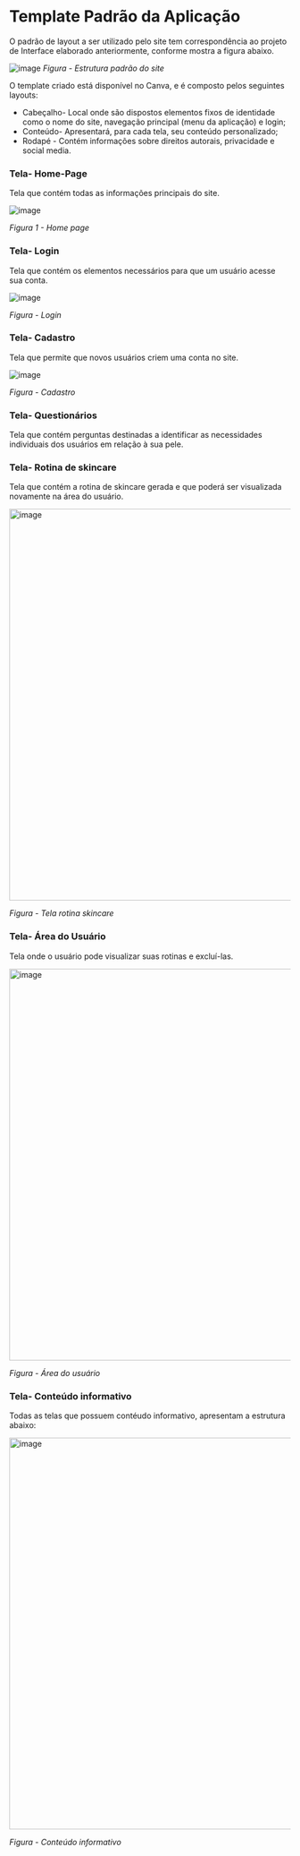 # Template Padrão da Aplicação

O padrão de layout a ser utilizado pelo site tem correspondência ao projeto de Interface elaborado anteriormente, conforme mostra a figura abaixo.

![image](https://github.com/ICEI-PUC-Minas-PMV-ADS/pmv-ads-2023-2-e2-proj-int-t4-projeto-skincare/assets/93337008/904b7943-4fe3-4b7d-8a86-5991d6baf5f9)
*Figura  - Estrutura padrão do site*


O template criado está disponível no Canva, e é composto pelos seguintes layouts:

- Cabeçalho- Local onde são dispostos elementos fixos de identidade como o nome do site,  navegação principal (menu da aplicação) e login; 
- Conteúdo- Apresentará, para cada tela, seu conteúdo personalizado;
- Rodapé - Contém informações sobre direitos autorais, privacidade e social media.

### Tela- Home-Page
Tela que contém todas as informações principais do site.

![image](https://github.com/ICEI-PUC-Minas-PMV-ADS/pmv-ads-2023-2-e2-proj-int-t4-projeto-skincare/assets/93337008/b5768263-d685-4475-8f21-02e278267120)


*Figura 1 - Home page*


### Tela- Login
Tela que contém os elementos necessários para que um usuário acesse sua conta.

![image](https://github.com/ICEI-PUC-Minas-PMV-ADS/pmv-ads-2023-2-e2-proj-int-t4-projeto-skincare/assets/93337008/3f5021f0-4e47-47c9-9948-ea7cbaed0459)


*Figura  - Login*


### Tela- Cadastro
Tela que permite que novos usuários criem uma conta no site. 

![image](https://github.com/ICEI-PUC-Minas-PMV-ADS/pmv-ads-2023-2-e2-proj-int-t4-projeto-skincare/assets/93337008/1367317c-8aa5-4559-bb43-f73502ec3aa9)


*Figura  - Cadastro*



### Tela- Questionários
Tela que contém perguntas destinadas a identificar as necessidades individuais dos usuários em relação à sua pele.



### Tela- Rotina de skincare
Tela que contém a rotina de skincare gerada e que poderá ser visualizada novamente na área do usuário.

<img width="700" alt="image" src="https://github.com/ICEI-PUC-Minas-PMV-ADS/pmv-ads-2023-2-e2-proj-int-t4-projeto-skincare/assets/93337008/e5a0bd79-0e60-4644-b114-4359aa7e4972">



*Figura  - Tela rotina skincare*



### Tela- Área do Usuário
Tela onde o usuário pode visualizar suas rotinas e excluí-las.

<img width="700" alt="image" src="https://github.com/ICEI-PUC-Minas-PMV-ADS/pmv-ads-2023-2-e2-proj-int-t4-projeto-skincare/assets/93337008/54a0eac5-2715-4b6f-9988-b3106bd7d508">


*Figura  - Área do usuário*




### Tela- Conteúdo informativo
Todas as telas que possuem contéudo informativo, apresentam a estrutura abaixo:

<img width="700" alt="image" src="https://github.com/ICEI-PUC-Minas-PMV-ADS/pmv-ads-2023-2-e2-proj-int-t4-projeto-skincare/assets/93337008/344b8e03-d974-4a29-aad5-9e84a51a686f">



*Figura  - Conteúdo informativo*





